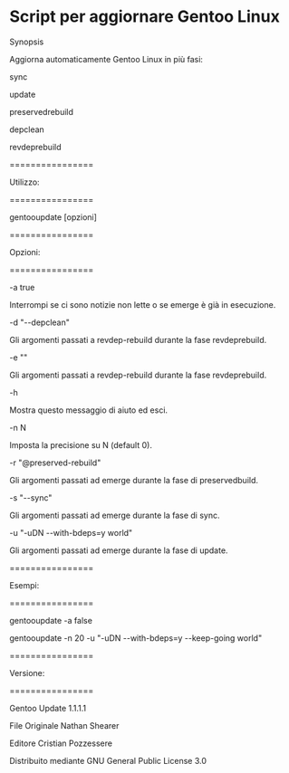 

Script per aggiornare Gentoo Linux
==================================
Synopsis
 <p> Aggiorna automaticamente Gentoo Linux in più fasi:</p>
  <p>sync</p>
   <p>update</p>
    <p>preservedrebuild</p>
     <p>depclean</p>
      <p>revdeprebuild</p>
================
<p>Utilizzo:</p>
================
  <p>gentooupdate [opzioni]</p>
================
<p>Opzioni:</p>
================
  <p>-a true</p>
    <p>Interrompi se ci sono notizie non lette o se emerge è già in esecuzione.</p>
  <p>-d "--depclean"</p>
   <p> Gli argomenti passati a revdep-rebuild durante la fase revdeprebuild.</p>
  <p>-e ""</p>
   <p> Gli argomenti passati a revdep-rebuild durante la fase revdeprebuild.</p>
 <p> -h</p>
    <p>Mostra questo messaggio di aiuto ed esci.</p>
  <p>-n N</p>
    <p>Imposta la precisione su N (default 0).</p>
  <p>-r "@preserved-rebuild"</p>
   <p> Gli argomenti passati ad emerge durante la fase di preservedbuild.</p>
  <p>-s "--sync"</p>
    <p>Gli argomenti passati ad emerge durante la fase di sync.</p>
  <p>-u "-uDN --with-bdeps=y world"</p>
    <p>Gli argomenti passati ad emerge durante la fase di update.</p>
================
<p>Esempi:</p>
================
 <p> gentooupdate -a false</p>
 <p> gentooupdate -n 20 -u "-uDN --with-bdeps=y --keep-going world"</p>
================
<p>Versione:</p>
================
  <p>Gentoo Update 1.1.1.1</p>
  <p>File Originale Nathan Shearer</p>
  <p>Editore Cristian Pozzessere</p>
  <p>Distribuito mediante  GNU General Public License 3.0</p>

